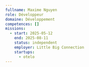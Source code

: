 ```yaml
---
fullname: Maxime Nguyen
role: Développeur
domaine: Développement
competences: []
missions:
  - start: 2025-05-12
    end: 2025-08-11
    status: independent
    employer: Little Big Connection
    startups:
      - otelo
---
```


